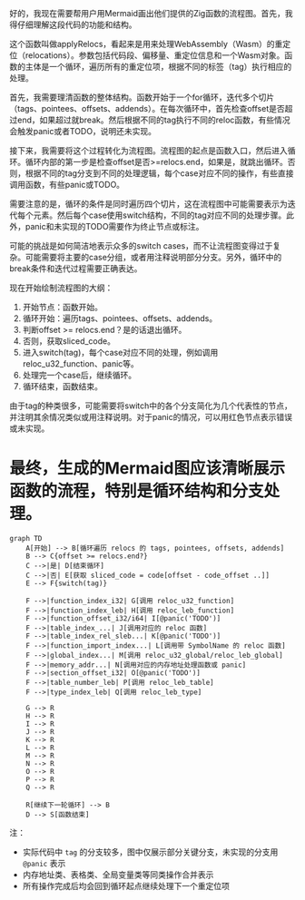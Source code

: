 好的，我现在需要帮用户用Mermaid画出他们提供的Zig函数的流程图。首先，我得仔细理解这段代码的功能和结构。

这个函数叫做applyRelocs，看起来是用来处理WebAssembly（Wasm）的重定位（relocations）。参数包括代码段、偏移量、重定位信息和一个Wasm对象。函数的主体是一个循环，遍历所有的重定位项，根据不同的标签（tag）执行相应的处理。

首先，我需要理清函数的整体结构。函数开始于一个for循环，迭代多个切片（tags、pointees、offsets、addends）。在每次循环中，首先检查offset是否超过end，如果超过就break。然后根据不同的tag执行不同的reloc函数，有些情况会触发panic或者TODO，说明还未实现。

接下来，我需要将这个过程转化为流程图。流程图的起点是函数入口，然后进入循环。循环内部的第一步是检查offset是否>=relocs.end，如果是，就跳出循环。否则，根据不同的tag分支到不同的处理逻辑，每个case对应不同的操作，有些直接调用函数，有些panic或TODO。

需要注意的是，循环的条件是同时遍历四个切片，这在流程图中可能需要表示为迭代每个元素。然后每个case使用switch结构，不同的tag对应不同的处理步骤。此外，panic和未实现的TODO需要作为终止节点或标注。

可能的挑战是如何简洁地表示众多的switch cases，而不让流程图变得过于复杂。可能需要将主要的case分组，或者用注释说明部分分支。另外，循环中的break条件和迭代过程需要正确表达。

现在开始绘制流程图的大纲：

1. 开始节点：函数开始。
2. 循环开始：遍历tags、pointees、offsets、addends。
3. 判断offset >= relocs.end？是的话退出循环。
4. 否则，获取sliced_code。
5. 进入switch(tag)，每个case对应不同的处理，例如调用reloc_u32_function、panic等。
6. 处理完一个case后，继续循环。
7. 循环结束，函数结束。

由于tag的种类很多，可能需要将switch中的各个分支简化为几个代表性的节点，并注明其余情况类似或用注释说明。对于panic的情况，可以用红色节点表示错误或未实现。

最终，生成的Mermaid图应该清晰展示函数的流程，特别是循环结构和分支处理。
================================================
```mermaid
graph TD
    A[开始] --> B[循环遍历 relocs 的 tags, pointees, offsets, addends]
    B --> C{offset >= relocs.end?}
    C -->|是| D[结束循环]
    C -->|否| E[获取 sliced_code = code[offset - code_offset ..]]
    E --> F{switch(tag)}
    
    F -->|function_index_i32| G[调用 reloc_u32_function]
    F -->|function_index_leb| H[调用 reloc_leb_function]
    F -->|function_offset_i32/i64| I[@panic('TODO')]
    F -->|table_index_...| J[调用对应的 reloc 函数]
    F -->|table_index_rel_sleb...| K[@panic('TODO')]
    F -->|function_import_index...| L[调用带 SymbolName 的 reloc 函数]
    F -->|global_index...| M[调用 reloc_u32_global/reloc_leb_global]
    F -->|memory_addr...| N[调用对应的内存地址处理函数或 panic]
    F -->|section_offset_i32| O[@panic('TODO')]
    F -->|table_number_leb| P[调用 reloc_leb_table]
    F -->|type_index_leb| Q[调用 reloc_leb_type]
    
    G --> R
    H --> R
    I --> R
    J --> R
    K --> R
    L --> R
    M --> R
    N --> R
    O --> R
    P --> R
    Q --> R
    
    R[继续下一轮循环] --> B
    D --> S[函数结束]
``` 

注：
- 实际代码中 `tag` 的分支较多，图中仅展示部分关键分支，未实现的分支用 `@panic` 表示
- 内存地址类、表格类、全局变量类等同类操作合并表示
- 所有操作完成后均会回到循环起点继续处理下一个重定位项
